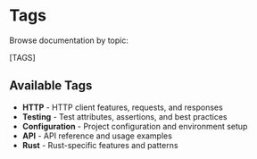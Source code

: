 # Tags

Browse documentation by topic:

[TAGS]

## Available Tags

- **HTTP** - HTTP client features, requests, and responses
- **Testing** - Test attributes, assertions, and best practices  
- **Configuration** - Project configuration and environment setup
- **API** - API reference and usage examples
- **Rust** - Rust-specific features and patterns